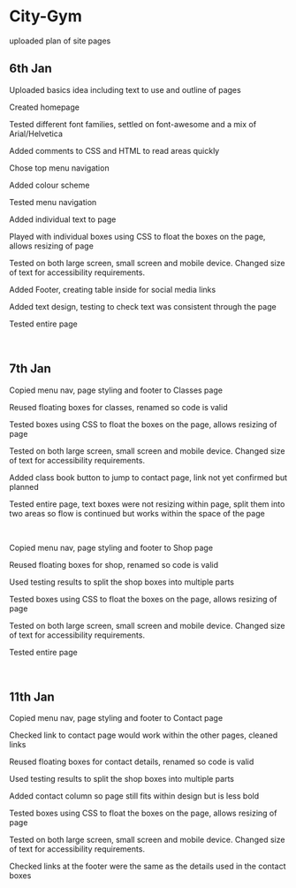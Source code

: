 # City-Gym
<p>uploaded plan of site pages</p>
<h2>6th Jan</h2>
<p>Uploaded basics idea including text to use and outline of pages</p>
<p>Created homepage </p>
<p>Tested different font families, settled on font-awesome and a mix of Arial/Helvetica</p>
<p>Added comments to CSS and HTML to read areas quickly</p>
<p>Chose top menu navigation </p>
<p>Added colour scheme</p>
<p>Tested menu navigation </p>
<p>Added individual text to page</p>
<p>Played with individual boxes using CSS to float the boxes on the page, allows resizing of page </p>
<p>Tested on both large screen, small screen and mobile device. Changed size of text for accessibility requirements.</p>
<p>Added Footer, creating table inside for social media links</p>
<p>Added text design, testing to check text was consistent through the page</p>
<p>Tested entire page</p>
<br>
<h2>7th Jan</h2>
<p>Copied menu nav, page styling and footer to Classes page</p>
<p>Reused floating boxes for classes, renamed so code is valid</p>
<p>Tested boxes using CSS to float the boxes on the page, allows resizing of page </p>
<p>Tested on both large screen, small screen and mobile device. Changed size of text for accessibility requirements.</p>
<p>Added class book button to jump to contact page, link not yet confirmed but planned</p>
<p>Tested entire page, text boxes were not resizing within page, split them into two areas so flow is continued but works within the space of the page</p>
<br>
<p>Copied menu nav, page styling and footer to Shop page</p>
<p>Reused floating boxes for shop, renamed so code is valid </p>
<p>Used testing results to split the shop boxes into multiple parts</p>
<p>Tested boxes using CSS to float the boxes on the page, allows resizing of page</p> 
<p>Tested on both large screen, small screen and mobile device. Changed size of text for accessibility requirements.</p>
<p>Tested entire page</p>
<br>
<h2>11th Jan</h2>
<p>Copied menu nav, page styling and footer to Contact page</p>
<p>Checked link to contact page would work within the other pages, cleaned links</p>
<p>Reused floating boxes for contact details, renamed so code is valid </p>
<p>Used testing results to split the shop boxes into multiple parts</p>
<p>Added contact column so page still fits within design but is less bold</p>
<p>Tested boxes using CSS to float the boxes on the page, allows resizing of page </p>
<p>Tested on both large screen, small screen and mobile device. Changed size of text for accessibility requirements.</p>
<p>Checked links at the footer were the same as the details used in the contact boxes</p>
